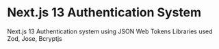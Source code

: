 # Next.js 13 Authentication System
Next.js 13 Authentication system using JSON Web Tokens
Libraries used Zod, Jose, Bcryptjs
